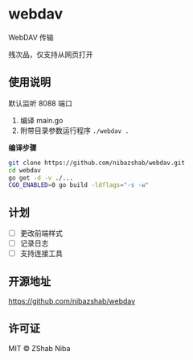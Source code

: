# webdav

WebDAV 传输

残次品，仅支持从网页打开

## 使用说明

默认监听 8088 端口

1. 编译 main.go
2. 附带目录参数运行程序 `./webdav .`

__编译步骤__

```sh
git clone https://github.com/nibazshab/webdav.git
cd webdav
go get -d -v ./...
CGO_ENABLED=0 go build -ldflags="-s -w"
```

## 计划

- [ ] 更改前端样式
- [ ] 记录日志
- [ ] 支持连接工具

## 开源地址

https://github.com/nibazshab/webdav

## 许可证

MIT © ZShab Niba
